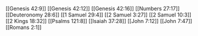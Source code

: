 [[Genesis 42:9]]
[[Genesis 42:12]]
[[Genesis 42:16]]
[[Numbers 27:17]]
[[Deuteronomy 28:6]]
[[1 Samuel 29:4]]
[[2 Samuel 3:27]]
[[2 Samuel 10:3]]
[[2 Kings 18:32]]
[[Psalms 121:8]]
[[Isaiah 37:28]]
[[John 7:12]]
[[John 7:47]]
[[Romans 2:1]]
